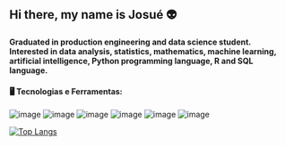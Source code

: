 
## Hi there, my name is Josué 👽
#### Graduated in production engineering and data science student. Interested in data analysis, statistics, mathematics, machine learning, artificial intelligence, Python programming language, R and SQL language.


#### 🖥️ Tecnologias e Ferramentas:

![image](https://img.shields.io/badge/Jupyter-F37626.svg?&style=for-the-badge&logo=Jupyter&logoColor=white) ![image](https://img.shields.io/badge/Python-FFD43B?style=for-the-badge&logo=python&logoColor=blue) ![image](https://img.shields.io/badge/Pandas-2C2D72?style=for-the-badge&logo=pandas&logoColor=white) ![image](https://img.shields.io/badge/Numpy-777BB4?style=for-the-badge&logo=numpy&logoColor=white) ![image](https://img.shields.io/badge/scikit_learn-F7931E?style=for-the-badge&logo=scikit-learn&logoColor=white) ![image](https://img.shields.io/badge/R-276DC3?style=for-the-badge&logo=r&logoColor=white) 

[![Top Langs](https://github-readme-stats.vercel.app/api/top-langs/?username=josleal&layout=compact)](https://github.com/josleal/github-readme-stats)




